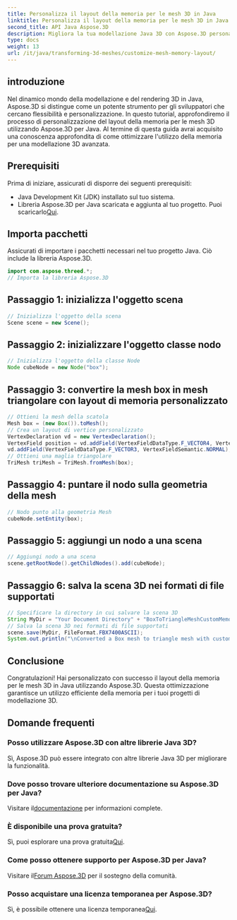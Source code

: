 ```yaml
---
title: Personalizza il layout della memoria per le mesh 3D in Java
linktitle: Personalizza il layout della memoria per le mesh 3D in Java
second_title: API Java Aspose.3D
description: Migliora la tua modellazione Java 3D con Aspose.3D personalizza il layout della memoria per prestazioni ottimali. Segui subito la nostra guida passo passo!
type: docs
weight: 13
url: /it/java/transforming-3d-meshes/customize-mesh-memory-layout/
---
```

## introduzione
Nel dinamico mondo della modellazione e del rendering 3D in Java, Aspose.3D si distingue come un potente strumento per gli sviluppatori che cercano flessibilità e personalizzazione. In questo tutorial, approfondiremo il processo di personalizzazione del layout della memoria per le mesh 3D utilizzando Aspose.3D per Java. Al termine di questa guida avrai acquisito una conoscenza approfondita di come ottimizzare l'utilizzo della memoria per una modellazione 3D avanzata.
## Prerequisiti
Prima di iniziare, assicurati di disporre dei seguenti prerequisiti:
- Java Development Kit (JDK) installato sul tuo sistema.
-  Libreria Aspose.3D per Java scaricata e aggiunta al tuo progetto. Puoi scaricarlo[Qui](https://releases.aspose.com/3d/java/).
## Importa pacchetti
Assicurati di importare i pacchetti necessari nel tuo progetto Java. Ciò include la libreria Aspose.3D.
```java
import com.aspose.threed.*;
// Importa la libreria Aspose.3D
```
## Passaggio 1: inizializza l'oggetto scena
```java
// Inizializza l'oggetto della scena
Scene scene = new Scene();
```
## Passaggio 2: inizializzare l'oggetto classe nodo
```java
// Inizializza l'oggetto della classe Node
Node cubeNode = new Node("box");
```
## Passaggio 3: convertire la mesh box in mesh triangolare con layout di memoria personalizzato
```java
// Ottieni la mesh della scatola
Mesh box = (new Box()).toMesh();
// Crea un layout di vertice personalizzato
VertexDeclaration vd = new VertexDeclaration();
VertexField position = vd.addField(VertexFieldDataType.F_VECTOR4, VertexFieldSemantic.POSITION);
vd.addField(VertexFieldDataType.F_VECTOR3, VertexFieldSemantic.NORMAL);
// Ottieni una maglia triangolare
TriMesh triMesh = TriMesh.fromMesh(box);
```
## Passaggio 4: puntare il nodo sulla geometria della mesh
```java
// Nodo punto alla geometria Mesh
cubeNode.setEntity(box);
```
## Passaggio 5: aggiungi un nodo a una scena
```java
// Aggiungi nodo a una scena
scene.getRootNode().getChildNodes().add(cubeNode);
```
## Passaggio 6: salva la scena 3D nei formati di file supportati
```java
// Specificare la directory in cui salvare la scena 3D
String MyDir = "Your Document Directory" + "BoxToTriangleMeshCustomMemoryLayoutScene.fbx";
// Salva la scena 3D nei formati di file supportati
scene.save(MyDir, FileFormat.FBX7400ASCII);
System.out.println("\nConverted a Box mesh to triangle mesh with custom memory layout of the vertex successfully.\nFile saved at " + MyDir);
```
## Conclusione
Congratulazioni! Hai personalizzato con successo il layout della memoria per le mesh 3D in Java utilizzando Aspose.3D. Questa ottimizzazione garantisce un utilizzo efficiente della memoria per i tuoi progetti di modellazione 3D.
## Domande frequenti
### Posso utilizzare Aspose.3D con altre librerie Java 3D?
Sì, Aspose.3D può essere integrato con altre librerie Java 3D per migliorare la funzionalità.
### Dove posso trovare ulteriore documentazione su Aspose.3D per Java?
 Visitare il[documentazione](https://reference.aspose.com/3d/java/) per informazioni complete.
### È disponibile una prova gratuita?
 Sì, puoi esplorare una prova gratuita[Qui](https://releases.aspose.com/).
### Come posso ottenere supporto per Aspose.3D per Java?
 Visitare il[Forum Aspose.3D](https://forum.aspose.com/c/3d/18) per il sostegno della comunità.
### Posso acquistare una licenza temporanea per Aspose.3D?
 Sì, è possibile ottenere una licenza temporanea[Qui](https://purchase.aspose.com/temporary-license/).